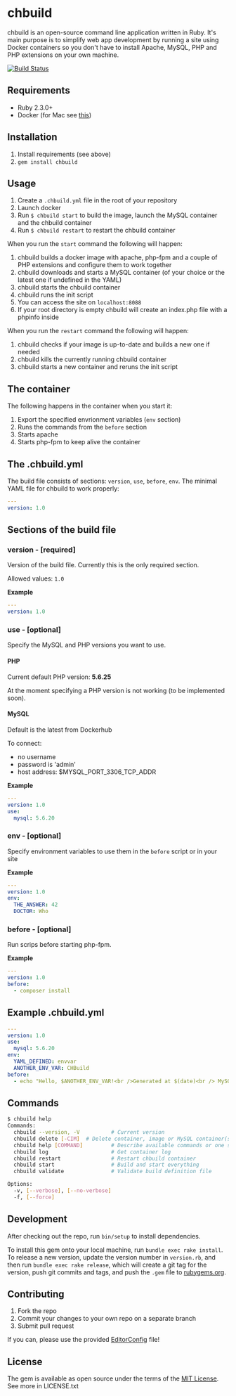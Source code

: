 # chbuild
chbuild is an open-source command line application written in Ruby. It's main purpose is to simplify web app development by running a site using Docker containers so you don't have to install Apache, MySQL, PHP and PHP extensions on your own machine.

[![Build Status](https://travis-ci.org/Cheppers/chbuild.svg?branch=master)](https://travis-ci.org/Cheppers/chbuild)

## Requirements
* Ruby 2.3.0+
* Docker (for Mac see [this](https://docs.docker.com/engine/installation/mac/#/docker-for-mac))

## Installation
1. Install requirements (see above)
2. `gem install chbuild`

## Usage
1. Create a `.chbuild.yml` file in the root of your repository
2. Launch docker
3. Run `$ chbuild start` to build the image, launch the MySQL container and the chbuild container
4. Run `$ chbuild restart` to restart the chbuild container

When you run the `start` command the following will happen:

1. chbuild builds a docker image with apache, php-fpm and a couple of PHP extensions and configure them to work together
2. chbuild downloads and starts a MySQL container (of your choice or the latest one if undefined in the YAML)
3. chbuild starts the chbuild container
4. chbuild runs the init script
5. You can access the site on `localhost:8088`
6. If your root directory is empty chbuild will create an index.php file with a phpinfo inside

When you run the `restart` command the following will happen:

1. chbuild checks if your image is up-to-date and builds a new one if needed
2. chbuild kills the currently running chbuild container
3. chbuild starts a new container and reruns the init script 

## The container
The following happens in the container when you start it:

1. Export the specified envrionment variables (`env` section)
2. Runs the commands from the `before` section
3. Starts apache
4. Starts php-fpm to keep alive the container

## The .chbuild.yml
The build file consists of sections: `version`, `use`, `before`, `env`.
The minimal YAML file for chbuild to work properly:
```yaml
---
version: 1.0
```

## Sections of the build file
### version - [required]
Version of the build file. Currently this is the only required section. 

Allowed values: `1.0`

**Example**
```yaml
---
version: 1.0
```

### use - [optional]
Specify the MySQL and PHP versions you want to use.

#### PHP
Current default PHP version: **5.6.25**

At the moment specifying a PHP version is not working (to be implemented soon).

#### MySQL 
Default is the latest from Dockerhub

To connect:

* no username
* password is 'admin'
* host address: $MYSQL_PORT_3306_TCP_ADDR

**Example**
```yaml
---
version: 1.0
use:
  mysql: 5.6.20
```

### env - [optional]
Specify environment variables to use them in the `before` script or in your site

**Example**
```yaml
---
version: 1.0
env:
  THE_ANSWER: 42
  DOCTOR: Who
```

### before - [optional]
Run scrips before starting php-fpm.

**Example**
```yaml
---
version: 1.0
before:
  - composer install
```

## Example .chbuild.yml
```yaml
---
version: 1.0
use:
  mysql: 5.6.20
env:
  YAML_DEFINED: envvar
  ANOTHER_ENV_VAR: CHBuild
before:
  - echo "Hello, $ANOTHER_ENV_VAR!<br />Generated at $(date)<br /> MySQL version $MYSQL_ENV_MYSQL_VERSION" > /www/index.php
```

## Commands
```bash
$ chbuild help
Commands:
  chbuild --version, -V          # Current version
  chbuild delete [-CIM]  # Delete container, image or MySQL container(s)
  chbuild help [COMMAND]         # Describe available commands or one specific command
  chbuild log                    # Get container log
  chbuild restart                # Restart chbuild container
  chbuild start                  # Build and start everything
  chbuild validate               # Validate build definition file

Options:
  -v, [--verbose], [--no-verbose]
  -f, [--force]
```

## Development
After checking out the repo, run `bin/setup` to install dependencies.

To install this gem onto your local machine, run `bundle exec rake install`. To release a new version, update the version number in `version.rb`, and then run `bundle exec rake release`, which will create a git tag for the version, push git commits and tags, and push the `.gem` file to [rubygems.org](https://rubygems.org).

## Contributing
1. Fork the repo
2. Commit your changes to your own repo on a separate branch
3. Submit pull request

If you can, please use the provided [EditorConfig](http://editorconfig.org/) file!

## License
The gem is available as open source under the terms of the [MIT License](https://opensource.org/licenses/MIT). See more in LICENSE.txt
